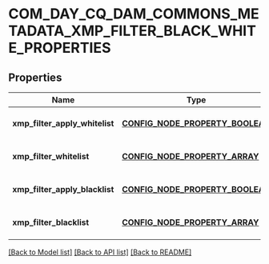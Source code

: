 # COM_DAY_CQ_DAM_COMMONS_METADATA_XMP_FILTER_BLACK_WHITE_PROPERTIES

## Properties
Name | Type | Description | Notes
------------ | ------------- | ------------- | -------------
**xmp_filter_apply_whitelist** | [**CONFIG_NODE_PROPERTY_BOOLEAN**](configNodePropertyBoolean.md) |  | [optional] [default to null]
**xmp_filter_whitelist** | [**CONFIG_NODE_PROPERTY_ARRAY**](configNodePropertyArray.md) |  | [optional] [default to null]
**xmp_filter_apply_blacklist** | [**CONFIG_NODE_PROPERTY_BOOLEAN**](configNodePropertyBoolean.md) |  | [optional] [default to null]
**xmp_filter_blacklist** | [**CONFIG_NODE_PROPERTY_ARRAY**](configNodePropertyArray.md) |  | [optional] [default to null]

[[Back to Model list]](../README.md#documentation-for-models) [[Back to API list]](../README.md#documentation-for-api-endpoints) [[Back to README]](../README.md)


